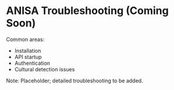 # ANISA Troubleshooting (Coming Soon)

Common areas:
- Installation
- API startup
- Authentication
- Cultural detection issues

Note: Placeholder; detailed troubleshooting to be added.



